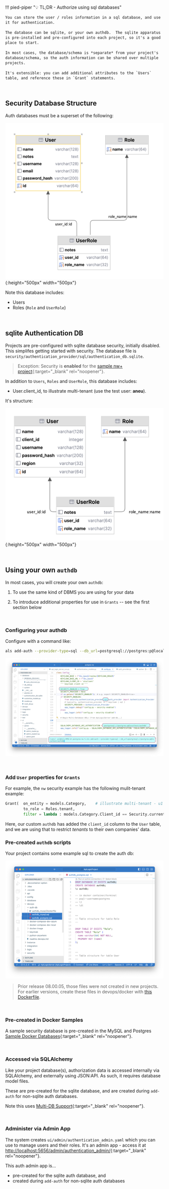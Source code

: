 !!! pied-piper ":bulb: TL;DR - Authorize using sql databases"

    You can store the user / roles information in a sql database, and use it for authentication.
    
    The database can be sqlite, or your own authdb.  The sqlite apparatus is pre-installed and pre-configured into each project, so it's a good place to start.

    In most cases, the database/schema is *separate* from your project's database/schema, so the auth information can be shared over multiple projects.

    It's extensible: you can add additional attributes to the `Users` table, and reference these in `Grant` statements.


&nbsp;

## Security Database Structure

Auth databases must be a superset of the following:

![authdb](images/security/authdb.png){:height="500px" width="500px"}

Note this database includes:

* Users
* Roles (`Role` and `UserRole`)

&nbsp;

## sqlite Authentication DB

Projects are pre-configured with sqlite database security, initially disabled.  This simplifes getting started with security.  The database file is `security/authentication_provider/sql/authentication_db.sqlite`.

> Exception: Security is **enabled** for the [sample nw+ project](Sample-Database.md#northwind-with-logic){:target="_blank" rel="noopener"}.

In addition to `Users`, `Roles` and `UserRole`, this database includes:

* User.client_id, to illustrate multi-tenant (use the test user: **aneu**).

It's structure:

![authdb](images/security/authdb-sqlite.png){:height="500px" width="500px"}

&nbsp;

## Using your own `authdb`

In most cases, you will create your own `authdb`:

1. To use the same kind of DBMS you are using for your data

2. To introduce additional properties for use in `Grants` -- see the first section below

&nbsp;

### Configuring your authdb

Configure with a command like:

```bash title='Configure postgres auth db'
als add-auth --provider-type=sql --db_url=postgresql://postgres:p@localhost/authdb
```

![postgres-auth-db](images/security/postgres/postgres-auth-db.png)

&nbsp;

### Add `User` properties for `Grants`

For example, the `nw` security example has the following mulit-tenant example:

```python
Grant(  on_entity = models.Category,    # illustrate multi-tenant - u1 shows only row 1
        to_role = Roles.tenant,
        filter = lambda : models.Category.Client_id == Security.current_user().client_id)  # User table attributes
```

Here, our custom `authdb` has added the `client_id` column to the `User` table, and we are using that to restrict _tenants_ to their own companies' data.


### Pre-created `authdb` scripts

Your project contains some example sql to create the auth db:

![create auth db](images/security/devops-providers.png)

> Prior release 08.00.05, those files were not created in new projects.  For earlier versions, create these files in devops/docker with [this Dockerfile](https://github.com/valhuber/ApiLogicServer/tree/main/api_logic_server_cli/project_prototype/devops/docker).

&nbsp;

### Pre-created in Docker Samples

A sample security database is pre-created in the MySQL and Postgres [Sample Docker Databases](Database-Docker.md){:target="_blank" rel="noopener"}.

&nbsp;

### Accessed via SQLAlchemy

Like your project database(s), authorization data is accessed internally via SQLAlchemy, and externally using JSON:API. As such, it requires database model files. 

These are pre-created for the sqlite database, and are created during `add-auth` for non-sqlite auth databases. 

Note this uses [Multi-DB Support](Data-Model-Multi.md){:target="_blank" rel="noopener"}.  

&nbsp;

### Administer via Admin App

The system creates `ui/admin/authentication_admin.yaml` which you can use to manage users and their roles.  It's an admin app - access it at [http://localhost:5656/admin/authentication_admin/](http://localhost:5656/admin/authentication_admin/){:target="_blank" rel="noopener"}.

This auth admin app is...

* pre-created for the sqlite auth database, and 
* created during `add-auth` for non-sqlite auth databases

